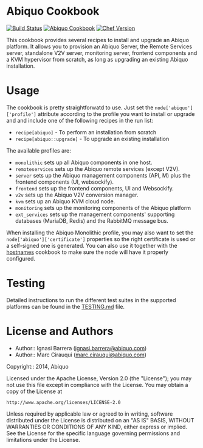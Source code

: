 Abiquo Cookbook
===============

[![Build Status](https://travis-ci.org/abiquo/abiquo-cookbook.svg?branch=master)](https://travis-ci.org/abiquo/abiquo-cookbook)
[![Abiquo Cookbook](http://img.shields.io/badge/cookbook-v0.15.0-blue.svg?style=flat)](https://supermarket.chef.io/cookbooks/abiquo)
[![Chef Version](http://img.shields.io/badge/chef-v14.8-orange.svg?style=flat)](https://www.chef.io)

This cookbook provides several recipes to install and upgrade an Abiquo platform.
It allows you to provision an Abiquo Server, the Remote Services server, standalone V2V
server, monitoring server, frontend components and a KVM hypervisor from scratch,
as long as upgrading an existing Abiquo installation.

# Usage

The cookbook is pretty straightforwatd to use. Just set the `node['abiquo']['profile']` attribute
according to the profile you want to install or upgrade and and include one of the following recipes
in the run list:

* `recipe[abiquo]` - To perform an installation from scratch
* `recipe[abiquo::upgrade]` - To upgrade an existing installation

The available profiles are: 

- `monolithic` sets up all Abiquo components in one host.
- `remoteservices` sets up the Abiquo remote services (except V2V).
- `server` sets up the Abiquo management components (API, M) plus the frontend components (UI, websockify).
- `frontend` sets up the frontend components, UI and Websockify.
- `v2v` sets up the Abiquo V2V conversion manager.
- `kvm` sets up an Abiquo KVM cloud node.
- `monitoring` sets up the monitoring components of the Abiquo platform
- `ext_services` sets up the management components' supporting databases (MariaDB, Redis) and the RabbitMQ message bus.

When installing the Abiquo Monolithic profile, you may also want to set the `node['abiquo']['certificate']`
properties so the right certificate is used or a self-signed one is generated. You can also use it together
with the [hostnames](https://supermarket.chef.io/cookbooks/hostnames) cookbook to make sure the node will have it properly configured.

# Testing

Detailed instructions to run the different test suites in the supported platforms can be found in the [TESTING.md](https://github.com/abiquo/abiquo-cookbook/blob/master/TESTING.md) file.

# License and Authors

* Author:: Ignasi Barrera (ignasi.barrera@abiquo.com)
* Author:: Marc Cirauqui (marc.cirauqui@abiquo.com)

Copyright:: 2014, Abiquo

Licensed under the Apache License, Version 2.0 (the "License");
you may not use this file except in compliance with the License.
You may obtain a copy of the License at

    http://www.apache.org/licenses/LICENSE-2.0

Unless required by applicable law or agreed to in writing, software
distributed under the License is distributed on an "AS IS" BASIS,
WITHOUT WARRANTIES OR CONDITIONS OF ANY KIND, either express or implied.
See the License for the specific language governing permissions and
limitations under the License.
